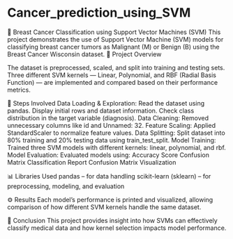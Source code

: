 # Cancer_prediction_using_SVM
🧠 Breast Cancer Classification using Support Vector Machines (SVM)  This project demonstrates the use of Support Vector Machine (SVM) models for classifying breast cancer tumors as Malignant (M) or Benign (B) using the Breast Cancer Wisconsin dataset. 
🚀 Project Overview

The dataset is preprocessed, scaled, and split into training and testing sets.
Three different SVM kernels — Linear, Polynomial, and RBF (Radial Basis Function) — are implemented and compared based on their performance metrics.

🧩 Steps Involved
Data Loading & Exploration:
Read the dataset using pandas.
Display initial rows and dataset information.
Check class distribution in the target variable (diagnosis).
Data Cleaning:
Removed unnecessary columns like id and Unnamed: 32.
Feature Scaling:
Applied StandardScaler to normalize feature values.
Data Splitting:
Split dataset into 80% training and 20% testing data using train_test_split.
Model Training:
Trained three SVM models with different kernels: linear, polynomial, and rbf.
Model Evaluation:
Evaluated models using:
Accuracy Score
Confusion Matrix
Classification Report
Confusion Matrix Visualization

📊 Libraries Used
pandas – for data handling
scikit-learn (sklearn) – for preprocessing, modeling, and evaluation

⚙️ Results
Each model’s performance is printed and visualized, allowing comparison of how different SVM kernels handle the same dataset.

🏁 Conclusion
This project provides insight into how SVMs can effectively classify medical data and how kernel selection impacts model performance.
